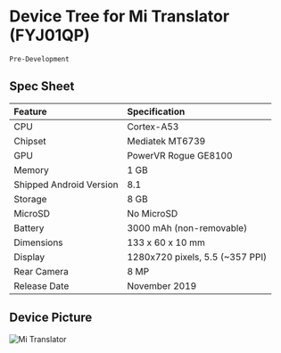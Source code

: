 # Device Tree for Mi Translator (FYJ01QP)
`Pre-Development`

## Spec Sheet

| Feature                 | Specification                   |
|:----------------------- |:------------------------------- |
| CPU                     | Cortex-A53                      |
| Chipset                 | Mediatek MT6739                 |
| GPU                     | PowerVR Rogue GE8100            |
| Memory                  | 1 GB                            |
| Shipped Android Version | 8.1                             |
| Storage                 | 8 GB                            |
| MicroSD                 | No MicroSD                      |
| Battery                 | 3000 mAh (non-removable)        |
| Dimensions              | 133 x 60 x 10 mm                |
| Display                 | 1280x720 pixels, 5.5 (~357 PPI) |
| Rear Camera             | 8 MP                            |
| Release Date            | November 2019                   |

## Device Picture

![Mi Translator](https://2b.zol-img.com.cn/product/204/571/cema8fCY38VYA.jpg "Mi Translator")
